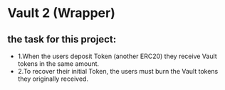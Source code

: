 # Vault 2 (Wrapper)
## the task for this project:
- 1.When the users deposit Token (another ERC20) they receive Vault tokens in the same amount.
- 2.To recover their initial Token, the users must burn the Vault tokens they originally received.
